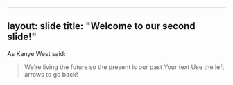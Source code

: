 
----
layout: slide
title: "Welcome to our second slide!"
----
As Kanye West said:

> We're living the future so
> the present is our past
Your text
Use the left arrows to go back!

